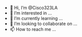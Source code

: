 - 👋 Hi, I’m @Cisco323LA
- 👀 I’m interested in ...
- 🌱 I’m currently learning ...
- 💞️ I’m looking to collaborate on ...
- 📫 How to reach me ...

<!---
Cisco323LA/Cisco323LA is a ✨ special ✨ repository because its `README.md` (this file) appears on your GitHub profile.
You can click the Preview link to take a look at your changes.
--->
